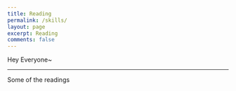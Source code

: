 ```yaml
---
title: Reading
permalink: /skills/
layout: page
excerpt: Reading
comments: false
---
```

Hey Everyone~
<hr>
Some of the readings
